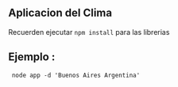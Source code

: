 ## Aplicacion del Clima 

Recuerden ejecutar ```npm install``` para las librerias

## Ejemplo :

```
 node app -d 'Buenos Aires Argentina'
```
